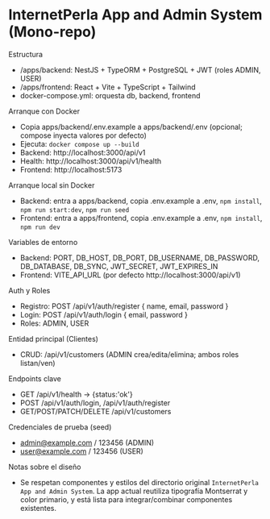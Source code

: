 # InternetPerla App and Admin System (Mono-repo)

Estructura
- /apps/backend: NestJS + TypeORM + PostgreSQL + JWT (roles ADMIN, USER)
- /apps/frontend: React + Vite + TypeScript + Tailwind
- docker-compose.yml: orquesta db, backend, frontend

Arranque con Docker
- Copia apps/backend/.env.example a apps/backend/.env (opcional; compose inyecta valores por defecto)
- Ejecuta: `docker compose up --build`
- Backend: http://localhost:3000/api/v1
- Health: http://localhost:3000/api/v1/health
- Frontend: http://localhost:5173

Arranque local sin Docker
- Backend: entra a apps/backend, copia .env.example a .env, `npm install`, `npm run start:dev`, `npm run seed`
- Frontend: entra a apps/frontend, copia .env.example a .env, `npm install`, `npm run dev`

Variables de entorno
- Backend: PORT, DB_HOST, DB_PORT, DB_USERNAME, DB_PASSWORD, DB_DATABASE, DB_SYNC, JWT_SECRET, JWT_EXPIRES_IN
- Frontend: VITE_API_URL (por defecto http://localhost:3000/api/v1)

Auth y Roles
- Registro: POST /api/v1/auth/register { name, email, password }
- Login: POST /api/v1/auth/login { email, password }
- Roles: ADMIN, USER

Entidad principal (Clientes)
- CRUD: /api/v1/customers (ADMIN crea/edita/elimina; ambos roles listan/ven)

Endpoints clave
- GET /api/v1/health -> {status:'ok'}
- POST /api/v1/auth/login, /api/v1/auth/register
- GET/POST/PATCH/DELETE /api/v1/customers

Credenciales de prueba (seed)
- admin@example.com / 123456 (ADMIN)
- user@example.com / 123456 (USER)

Notas sobre el diseño
- Se respetan componentes y estilos del directorio original `InternetPerla App and Admin System`. La app actual reutiliza tipografía Montserrat y color primario, y está lista para integrar/combinar componentes existentes.

